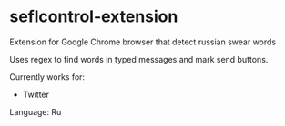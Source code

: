 # seflcontrol-extension
Extension for Google Chrome browser that detect russian swear words

Uses regex to find words in typed messages and mark send buttons.

Currently works for:
- Twitter

Language: Ru
